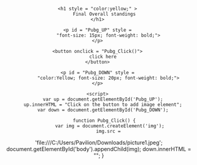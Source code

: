 <!DOCTYPE HTML> 
<html> 
  
<head> 
    <title> 
        Pubg Poster
    </title>     
</head> 
  
<body id = "body" style = "text-align:center;"> 
      
    <h1 style = "color:yellow;" > 
        Final Overall standings
    </h1> 
      
    <p id = "Pubg_UP" style = 
            "font-size: 15px; font-weight: bold;"> 
    </p> 
      
    <button onclick = "Pubg_Click()"> 
        click here 
    </button> 
      
    <p id = "Pubg_DOWN" style = 
            "color:Yellow; font-size: 20px; font-weight: bold;"> 
    </p> 
      
    <script> 
        var up = document.getElementById('Pubg_UP'); 
        up.innerHTML = "Click on the button to add image element"; 
        var down = document.getElementById('Pubg_DOWN'); 
          
        function Pubg_Click() {
            var img = document.createElement('img');
            img.src = 
'file:///C:/Users/Pavilion/Downloads/picture1.jpeg';
            document.getElementById('body').appendChild(img);
            down.innerHTML = ""; 
        } 
    </script> 
</body> 
  
</html>
